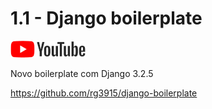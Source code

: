 # 1.1 - Django boilerplate

<a href="https://youtu.be/eLKjL61HEbQ">
    <img src="../../img/youtube.png">
</a>

Novo boilerplate com Django 3.2.5

https://github.com/rg3915/django-boilerplate

